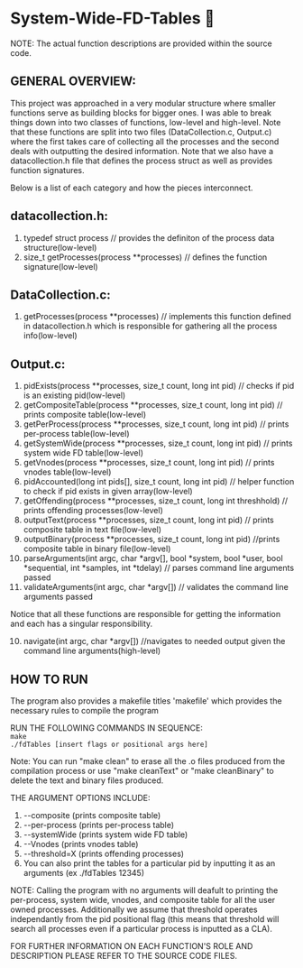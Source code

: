 # System-Wide-FD-Tables 📁

NOTE: The actual function descriptions are provided within the source code.

## GENERAL OVERVIEW:

This project was approached in a very modular structure where smaller functions serve as building blocks for bigger ones.
I was able to break things down into two classes of functions, low-level and high-level. Note that these functions are
split into two files (DataCollection.c, Output.c) where the first takes care of collecting all the processes and the second
deals with outputting the desired information. Note that we also have a datacollection.h file that defines the process struct as
well as provides function signatures.

Below is a list of each category and how the pieces interconnect.

## datacollection.h:

1. typedef struct process // provides the definiton of the process data structure(low-level)
2. size_t getProcesses(process \*\*processes) // defines the function signature(low-level)

## DataCollection.c:

1. getProcesses(process \*\*processes) // implements this function defined in datacollection.h which is responsible for gathering all the process info(low-level)

## Output.c:

1. pidExists(process \*\*processes, size_t count, long int pid) // checks if pid is an existing pid(low-level)
2. getCompositeTable(process \*\*processes, size_t count, long int pid) // prints composite table(low-level)
3. getPerProcess(process \*\*processes, size_t count, long int pid) // prints per-process table(low-level)
4. getSystemWide(process \*\*processes, size_t count, long int pid) // prints system wide FD table(low-level)
5. getVnodes(process \*\*processes, size_t count, long int pid) // prints vnodes table(low-level)
6. pidAccounted(long int pids[], size_t count, long int pid) // helper function to check if pid exists in given array(low-level)
7. getOffending(process \*\*processes, size_t count, long int threshhold) // prints offending processes(low-level)
8. outputText(process \*\*processes, size_t count, long int pid) // prints composite table in text file(low-level)
9. outputBinary(process \*\*processes, size_t count, long int pid) //prints composite table in binary file(low-level)
10. parseArguments(int argc, char *argv[], bool *system, bool *user, bool *sequential, int *samples, int *tdelay) // parses command line arguments passed
11. validateArguments(int argc, char \*argv[]) // validates the command line arguments passed

Notice that all these functions are responsible for getting the information and each has a singular responsibility.

10. navigate(int argc, char \*argv[]) //navigates to needed output given the command line arguments(high-level)

## HOW TO RUN

The program also provides a makefile titles 'makefile' which provides the necessary rules to compile the program

RUN THE FOLLOWING COMMANDS IN SEQUENCE:
<br /> `make`
<br /> `./fdTables [insert flags or positional args here]`

Note: You can run "make clean" to erase all the .o files produced from the compilation process or use "make cleanText" or "make cleanBinary" to delete the text and binary files produced.

THE ARGUMENT OPTIONS INCLUDE:

1. --composite (prints composite table)
2. --per-process (prints per-process table)
3. --systemWide (prints system wide FD table)
4. --Vnodes (prints vnodes table)
5. --threshold=X (prints offending processes)
6. You can also print the tables for a particular pid by inputting it as an arguments (ex ./fdTables 12345)

NOTE: Calling the program with no arguments will deafult to printing the per-process, system wide, vnodes, and composite table for all the user owned processes. Additionally we assume that threshold operates independantly from the pid positional flag (this means that threshold will search all processes even if a particular process is inputted as a CLA).

FOR FURTHER INFORMATION ON EACH FUNCTION'S ROLE AND DESCRIPTION PLEASE REFER TO THE SOURCE CODE FILES.
